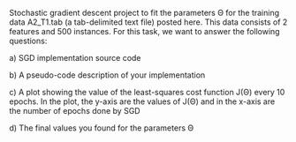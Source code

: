 Stochastic gradient descent project to fit the parameters Θ for the training data A2_T1.tab (a tab-delimited text file) posted here. This data consists of 2 features
and 500 instances. For this task, we want to answer the following questions:

a) SGD implementation source code

b) A pseudo-code description of your implementation

c) A plot showing the value of the least-squares cost function J(Θ) every 10 epochs. In the plot, the y-axis are the values of J(Θ) and in the x-axis are the
number of epochs done by SGD

d) The final values you found for the parameters Θ

